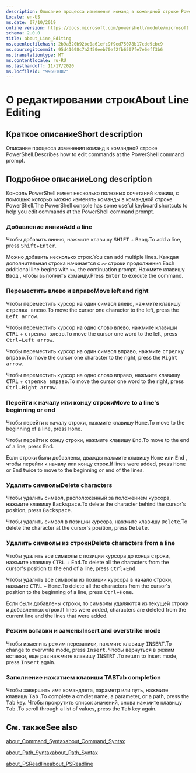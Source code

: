 ```yaml
---
description: Описание процесса изменения команд в командной строке PowerShell.
Locale: en-US
ms.date: 07/10/2019
online version: https://docs.microsoft.com/powershell/module/microsoft.powershell.core/about/about_line_editing?view=powershell-7.2&WT.mc_id=ps-gethelp
schema: 2.0.0
title: about_Line_Editing
ms.openlocfilehash: 2b9a320b92bc0a61efc9f9ed75078b17cdd9cbc9
ms.sourcegitcommit: 95d41698c7a2450eeb70ef2fb6507fe7e6eff3b6
ms.translationtype: MT
ms.contentlocale: ru-RU
ms.lasthandoff: 11/17/2020
ms.locfileid: "99601082"
---
```

# <a name="about-line-editing"></a><span data-ttu-id="7f4eb-103">О редактировании строк</span><span class="sxs-lookup"><span data-stu-id="7f4eb-103">About Line Editing</span></span>

## <a name="short-description"></a><span data-ttu-id="7f4eb-104">Краткое описание</span><span class="sxs-lookup"><span data-stu-id="7f4eb-104">Short description</span></span>

<span data-ttu-id="7f4eb-105">Описание процесса изменения команд в командной строке PowerShell.</span><span class="sxs-lookup"><span data-stu-id="7f4eb-105">Describes how to edit commands at the PowerShell command prompt.</span></span>

## <a name="long-description"></a><span data-ttu-id="7f4eb-106">Подробное описание</span><span class="sxs-lookup"><span data-stu-id="7f4eb-106">Long description</span></span>

<span data-ttu-id="7f4eb-107">Консоль PowerShell имеет несколько полезных сочетаний клавиш, с помощью которых можно изменять команды в командной строке PowerShell.</span><span class="sxs-lookup"><span data-stu-id="7f4eb-107">The PowerShell console has some useful keyboard shortcuts to help you edit commands at the PowerShell command prompt.</span></span>

### <a name="add-a-line"></a><span data-ttu-id="7f4eb-108">Добавление линии</span><span class="sxs-lookup"><span data-stu-id="7f4eb-108">Add a line</span></span>

<span data-ttu-id="7f4eb-109">Чтобы добавить линию, нажмите клавишу <kbd>SHIFT</kbd> + <kbd>Ввод</kbd>.</span><span class="sxs-lookup"><span data-stu-id="7f4eb-109">To add a line, press <kbd>Shift</kbd>+<kbd>Enter</kbd>.</span></span>

<span data-ttu-id="7f4eb-110">Можно добавить несколько строк.</span><span class="sxs-lookup"><span data-stu-id="7f4eb-110">You can add multiple lines.</span></span> <span data-ttu-id="7f4eb-111">Каждая дополнительная строка начинается с `>>` строки продолжения.</span><span class="sxs-lookup"><span data-stu-id="7f4eb-111">Each additional line begins with `>>`, the continuation prompt.</span></span> <span data-ttu-id="7f4eb-112">Нажмите клавишу <kbd>Ввод</kbd> , чтобы выполнить команду.</span><span class="sxs-lookup"><span data-stu-id="7f4eb-112">Press <kbd>Enter</kbd> to execute the command.</span></span>

### <a name="move-left-and-right"></a><span data-ttu-id="7f4eb-113">Переместить влево и вправо</span><span class="sxs-lookup"><span data-stu-id="7f4eb-113">Move left and right</span></span>

<span data-ttu-id="7f4eb-114">Чтобы переместить курсор на один символ влево, нажмите клавишу <kbd>стрелка влево</kbd>.</span><span class="sxs-lookup"><span data-stu-id="7f4eb-114">To move the cursor one character to the left, press the <kbd>Left arrow</kbd>.</span></span>

<span data-ttu-id="7f4eb-115">Чтобы переместить курсор на одно слово влево, нажмите клавиши <kbd>CTRL</kbd> + <kbd>стрелка влево</kbd>.</span><span class="sxs-lookup"><span data-stu-id="7f4eb-115">To move the cursor one word to the left, press <kbd>Ctrl</kbd>+<kbd>Left arrow</kbd>.</span></span>

<span data-ttu-id="7f4eb-116">Чтобы переместить курсор на один символ вправо, нажмите <kbd>стрелку вправо</kbd>.</span><span class="sxs-lookup"><span data-stu-id="7f4eb-116">To move the cursor one character to the right, press the <kbd>Right arrow</kbd>.</span></span>

<span data-ttu-id="7f4eb-117">Чтобы переместить курсор на одно слово вправо, нажмите клавишу <kbd>CTRL</kbd> + <kbd>стрелка вправо</kbd>.</span><span class="sxs-lookup"><span data-stu-id="7f4eb-117">To move the cursor one word to the right, press <kbd>Ctrl</kbd>+<kbd>Right arrow</kbd>.</span></span>

### <a name="move-to-a-lines-beginning-or-end"></a><span data-ttu-id="7f4eb-118">Перейти к началу или концу строки</span><span class="sxs-lookup"><span data-stu-id="7f4eb-118">Move to a line's beginning or end</span></span>

<span data-ttu-id="7f4eb-119">Чтобы перейти к началу строки, нажмите клавишу <kbd>Home</kbd>.</span><span class="sxs-lookup"><span data-stu-id="7f4eb-119">To move to the beginning of a line, press <kbd>Home</kbd>.</span></span>

<span data-ttu-id="7f4eb-120">Чтобы перейти к концу строки, нажмите клавишу <kbd>End</kbd>.</span><span class="sxs-lookup"><span data-stu-id="7f4eb-120">To move to the end of a line, press <kbd>End</kbd>.</span></span>

<span data-ttu-id="7f4eb-121">Если строки были добавлены, дважды нажмите клавишу <kbd>Home</kbd> или <kbd>End</kbd> , чтобы перейти к началу или концу строк.</span><span class="sxs-lookup"><span data-stu-id="7f4eb-121">If lines were added, press <kbd>Home</kbd> or <kbd>End</kbd> twice to move to the beginning or end of the lines.</span></span>

### <a name="delete-characters"></a><span data-ttu-id="7f4eb-122">Удалить символы</span><span class="sxs-lookup"><span data-stu-id="7f4eb-122">Delete characters</span></span>

<span data-ttu-id="7f4eb-123">Чтобы удалить символ, расположенный за положением курсора, нажмите клавишу <kbd>Backspace</kbd>.</span><span class="sxs-lookup"><span data-stu-id="7f4eb-123">To delete the character behind the cursor's position, press <kbd>Backspace</kbd>.</span></span>

<span data-ttu-id="7f4eb-124">Чтобы удалить символ в позиции курсора, нажмите клавишу <kbd>Delete</kbd>.</span><span class="sxs-lookup"><span data-stu-id="7f4eb-124">To delete the character at the cursor's position, press <kbd>Delete</kbd>.</span></span>

### <a name="delete-characters-from-a-line"></a><span data-ttu-id="7f4eb-125">Удалить символы из строки</span><span class="sxs-lookup"><span data-stu-id="7f4eb-125">Delete characters from a line</span></span>

<span data-ttu-id="7f4eb-126">Чтобы удалить все символы с позиции курсора до конца строки, нажмите клавишу <kbd>CTRL</kbd> + <kbd>End</kbd>.</span><span class="sxs-lookup"><span data-stu-id="7f4eb-126">To delete all the characters from the cursor's position to the end of a line, press <kbd>Ctrl</kbd>+<kbd>End</kbd>.</span></span>

<span data-ttu-id="7f4eb-127">Чтобы удалить все символы из позиции курсора в начало строки, нажмите <kbd>CTRL</kbd> + <kbd>Home</kbd>.</span><span class="sxs-lookup"><span data-stu-id="7f4eb-127">To delete all the characters from the cursor's position to the beginning of a line, press <kbd>Ctrl</kbd>+<kbd>Home</kbd>.</span></span>

<span data-ttu-id="7f4eb-128">Если были добавлены строки, то символы удаляются из текущей строки и добавленных строк.</span><span class="sxs-lookup"><span data-stu-id="7f4eb-128">If lines were added, characters are deleted from the current line and the lines that were added.</span></span>

### <a name="insert-and-overstrike-mode"></a><span data-ttu-id="7f4eb-129">Режим вставки и замены</span><span class="sxs-lookup"><span data-stu-id="7f4eb-129">Insert and overstrike mode</span></span>

<span data-ttu-id="7f4eb-130">Чтобы изменить режим перезаписи, нажмите клавишу <kbd>INSERT</kbd>.</span><span class="sxs-lookup"><span data-stu-id="7f4eb-130">To change to overwrite mode, press <kbd>Insert</kbd>.</span></span> <span data-ttu-id="7f4eb-131">Чтобы вернуться в режим вставки, еще раз нажмите клавишу <kbd>INSERT</kbd> .</span><span class="sxs-lookup"><span data-stu-id="7f4eb-131">To return to insert mode, press <kbd>Insert</kbd> again.</span></span>

### <a name="tab-completion"></a><span data-ttu-id="7f4eb-132">Заполнение нажатием клавиши TAB</span><span class="sxs-lookup"><span data-stu-id="7f4eb-132">Tab completion</span></span>

<span data-ttu-id="7f4eb-133">Чтобы завершить имя командлета, параметр или путь, нажмите клавишу <kbd>Tab</kbd> .</span><span class="sxs-lookup"><span data-stu-id="7f4eb-133">To complete a cmdlet name, a parameter, or a path, press the <kbd>Tab</kbd> key.</span></span> <span data-ttu-id="7f4eb-134">Чтобы прокрутить список значений, снова нажмите клавишу <kbd>Tab</kbd> .</span><span class="sxs-lookup"><span data-stu-id="7f4eb-134">To scroll through a list of values, press the <kbd>Tab</kbd> key again.</span></span>

## <a name="see-also"></a><span data-ttu-id="7f4eb-135">См. также</span><span class="sxs-lookup"><span data-stu-id="7f4eb-135">See also</span></span>

[<span data-ttu-id="7f4eb-136">about_Command_Syntax</span><span class="sxs-lookup"><span data-stu-id="7f4eb-136">about_Command_Syntax</span></span>](about_Command_Syntax.md)

[<span data-ttu-id="7f4eb-137">about_Path_Syntax</span><span class="sxs-lookup"><span data-stu-id="7f4eb-137">about_Path_Syntax</span></span>](about_Path_Syntax.md)

[<span data-ttu-id="7f4eb-138">about_PSReadline</span><span class="sxs-lookup"><span data-stu-id="7f4eb-138">about_PSReadline</span></span>](../../PSReadline/About/about_PSReadline.md)

